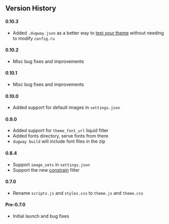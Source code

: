 ## Version History

#### 0.10.3

* Added `.dugway.json` as a better way to [test your theme](https://github.com/bigcartel/dugway#testing-your-theme) without needing to modify `config.ru`

#### 0.10.2

* Misc bug fixes and improvements

#### 0.10.1

* Misc bug fixes and improvements

#### 0.10.0

* Added support for default images in `settings.json`

#### 0.9.0

* Added support for `theme_font_url` liquid filter
* Added fonts directory, serve fonts from there
* `dugway build` will include font files in the zip

#### 0.8.4

* Support `image_sets` in `settings.json`
* Support the new [constrain](http://help.bigcartel.com/developers/themes/#constrainurl-width-height) filter

#### 0.7.0

* Rename `scripts.js` and `styles.css` to `theme.js` and `theme.css`

#### Pre-0.7.0

* Initial launch and bug fixes
